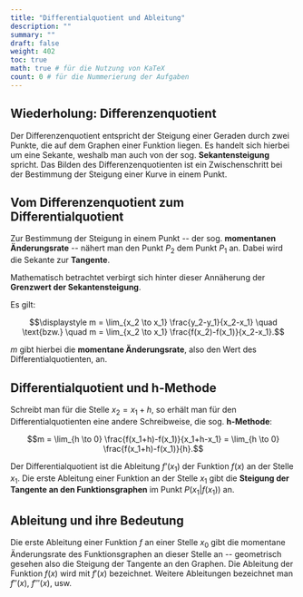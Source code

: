 ```yaml
---
title: "Differentialquotient und Ableitung"
description: ""
summary: ""
draft: false
weight: 402
toc: true
math: true # für die Nutzung von KaTeX
count: 0 # für die Nummerierung der Aufgaben
---
```


## Wiederholung: Differenzenquotient

Der Differenzenquotient entspricht der Steigung einer Geraden durch zwei Punkte, die auf dem Graphen einer Funktion liegen. Es handelt sich hierbei um eine Sekante, weshalb man auch von der sog. **Sekantensteigung** spricht. Das Bilden des Differenzenquotienten ist ein Zwischenschritt bei der Bestimmung der Steigung einer Kurve in einem Punkt.

<!-- Grafik -->

## Vom Differenzenquotient zum Differentialquotient

Zur Bestimmung der Steigung in einem Punkt -- der sog. **momentanen Änderungsrate** -- nähert man den Punkt $P_2$ dem Punkt $P_1$ an. Dabei wird die Sekante zur **Tangente**.

Mathematisch betrachtet verbirgt sich hinter dieser Annäherung der **Grenzwert der Sekantensteigung**.

Es gilt:

$$\displaystyle m = \lim_{x_2 \to x_1} \frac{y_2-y_1}{x_2-x_1} \quad \text{bzw.} \quad m = \lim_{x_2 \to x_1} \frac{f(x_2)-f(x_1)}{x_2-x_1}.$$

$m$ gibt hierbei die **momentane Änderungsrate**, also den Wert des Differentialquotienten, an.

## Differentialquotient und h-Methode

Schreibt man für die Stelle $x_2 = x_1 + h$, so erhält man für den Differentialquotienten eine andere Schreibweise, die sog. **h-Methode**:

$$m = \lim_{h \to 0} \frac{f(x_1+h)-f(x_1)}{x_1+h-x_1} = \lim_{h \to 0} \frac{f(x_1+h)-f(x_1)}{h}.$$

Der Differentialquotient ist die Ableitung $f’(x_1)$ der Funktion $f(x)$ an der Stelle $x_1$. Die erste Ableitung einer Funktion an der Stelle $x_1$ gibt die **Steigung der Tangente an den Funktionsgraphen** im Punkt $P(x_1|f(x_1))$ an.

## Ableitung und ihre Bedeutung

Die erste Ableitung einer Funktion $f$ an einer Stelle $x_0$ gibt die momentane Änderungsrate des Funktionsgraphen an dieser Stelle an -- geometrisch gesehen also die Steigung der Tangente an den Graphen. Die Ableitung der Funktion $f(x)$ wird mit $f'(x)$ bezeichnet. Weitere Ableitungen bezeichnet man $f''(x)$, $f'''(x)$, usw.
